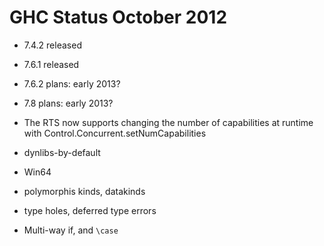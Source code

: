 # GHC Status October 2012

- 7.4.2 released

- 7.6.1 released

- 7.6.2 plans: early 2013?

- 7.8 plans: early 2013?

- The RTS now supports changing the number of capabilities at runtime with Control.Concurrent.setNumCapabilities

- dynlibs-by-default

- Win64

- polymorphis kinds, datakinds

- type holes, deferred type errors

- Multi-way if, and `\case`